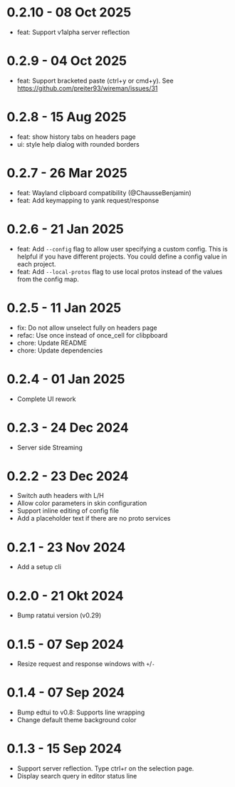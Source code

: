 0.2.10 - 08 Oct 2025
===================
- feat: Support v1alpha server reflection

0.2.9 - 04 Oct 2025
===================
- feat: Support bracketed paste (ctrl+y or cmd+y). See https://github.com/preiter93/wireman/issues/31

0.2.8 - 15 Aug 2025
===================
- feat: show history tabs on headers page
- ui: style help dialog with rounded borders

0.2.7 - 26 Mar 2025
===================
- feat: Wayland clipboard compatibility (@ChausseBenjamin)
- feat: Add keymapping to yank request/response

0.2.6 - 21 Jan 2025
===================
- feat: Add `--config` flag to allow user specifying a custom config. This is helpful if you have different projects. You could define a config value in each project.
- feat: Add `--local-protos` flag to use local protos instead of the values from the config map.

0.2.5 - 11 Jan 2025
===================
- fix: Do not allow unselect fully on headers page
- refac: Use once instead of once_cell for clibpboard
- chore: Update README
- chore: Update dependencies

0.2.4 - 01 Jan 2025
===================
- Complete UI rework

0.2.3 - 24 Dec 2024
===================
- Server side Streaming

0.2.2 - 23 Dec 2024
===================
- Switch auth headers with L/H
- Allow color parameters in skin configuration
- Support inline editing of config file
- Add a placeholder text if there are no proto services

0.2.1 - 23 Nov 2024
===================
- Add a setup cli

0.2.0 - 21 Okt 2024
===================
- Bump ratatui version (v0.29)

0.1.5 - 07 Sep 2024
===================
- Resize request and response windows with `+`/`-`

0.1.4 - 07 Sep 2024
===================
- Bump edtui to v0.8: Supports line wrapping
- Change default theme background color

0.1.3 - 15 Sep 2024
===================
- Support server reflection. Type ctrl+r on the selection page.
- Display search query in editor status line
